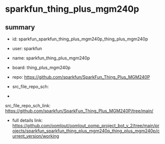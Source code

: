 # sparkfun_thing_plus_mgm240p
 
## summary 
* id: sparkfun_sparkfun_thing_plus_mgm240p_thing_plus_mgm240p
* user: sparkfun
* name: sparkfun_thing_plus_mgm240p
* board: thing_plus_mgm240p
* repo: https://github.com/sparkfun/SparkFun_Thing_Plus_MGM240P



* src_file_repo_sch: 
*
 src_file_repo_sch_link: https://github.com/sparkfun/SparkFun_Thing_Plus_MGM240P/tree/main/
* full details link: https://github.com/oomlout/oomlout_oomp_project_bot_v_2/tree/main/projects/sparkfun_sparkfun_thing_plus_mgm240p_thing_plus_mgm240p/current_version/working  






